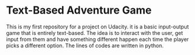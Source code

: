 # Text-Based Adventure Game

This is my first repository for a project on Udacity. it is a basic input-output game that is entirely text-based. The idea is to interact with the user, get input from them and have something different happen each time the player picks a different option.
The lines of codes are written in python.
